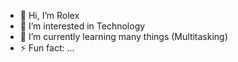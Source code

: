 - 👋 Hi, I’m Rolex
- 👀 I’m interested in Technology 
- 🌱 I’m currently learning many things (Multitasking)
- ⚡ Fun fact: ...

<!---
Rolex-2121/Rolex-2121 is a ✨ special ✨ repository because its `README.md` (this file) appears on your GitHub profile.
You can click the Preview link to take a look at your changes.
--->
